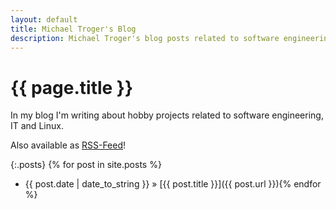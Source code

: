```yaml
---
layout: default
title: Michael Troger's Blog
description: Michael Troger's blog posts related to software engineering, IT and Linux.
---
```

# {{ page.title }}

In my blog I'm writing about hobby projects related to software engineering, IT and Linux.

Also available as [RSS-Feed](/blog/atom.xml)!

{:.posts}
{% for post in site.posts %}
  * {{ post.date | date_to_string }} » [{{ post.title }}]({{ post.url }}){% endfor %}
